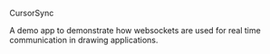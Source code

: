 CursorSync

A demo app to demonstrate how websockets are used for real time communication in drawing applications.
